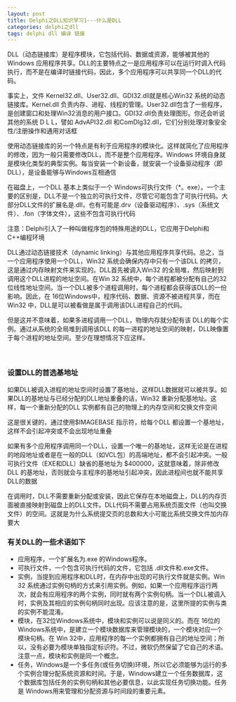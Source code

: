 ```yaml
---
layout: post
title: Delphi之DLL知识学习1---什么是DLL
categories: delphi之dll
tags: delphi dll 编译 链接
---
```



DLL（动态链接库）是程序模块，它包括代码、数据或资源，能够被其他的Windows 应用程序共享。DLL的主要特点之一是应用程序可以在运行时调入代码执行，而不是在编译时链接代码，因此，多个应用程序可以共享同一个DLL的代码。

事实上，文件 Kernel32.dll、User32.dll、GDI32.dll就是核心Win32 系统的动态链接库。Kernel.dll 负责内存、进程、线程的管理。User32.dll包含了一些程序，是创建窗口和处理Win32消息的用户接口。GDI32.dll负责处理图形。你还会听说其他的系统 D L L，譬如 AdvAPI32.dll 和ComDlg32.dll，它们分别处理对象安全性/注册操作和通用对话框

使用动态链接库的另一个特点是有利于应用程序的模块化。这样就简化了应用程序的修改，因为一般只需要修改DLL，而不是整个应用程序。Windows 环境自身就是模块化类型的典型实例。每当安装一个新设备，就安装一个设备驱动程序（即DLL），是设备能够与Windows互相通信

在磁盘上，一个DLL 基本上类似于一个 Windows可执行文件（*。exe）。一个主要的区别是，DLL不是一个独立的可执行文件，尽管它可能包含了可执行代码。大部分DLL文件的扩展名是.dll，也有可能是.drv（设备驱动程序）、.sys（系统文件）、.fon（字体文件），这些不包含可执行代码

注意：Delphi引入了一种叫做程序包的特殊用途的DLL，它应用于Delphi和 C++编程环境

DLL通过动态链接技术（dynamic linking）与其他应用程序共享代码。总之，当一个应用程序使用一个DLL，Win32 系统会确保内存中只有一个该DLL 的拷贝，这是通过内存映射文件来实现的。DLL首先被调入Win32 的全局堆，然后映射到调用这个DLL进程的地址空间。在Win 32 系统中，每个进程都被分配有自己的32 位线性地址空间。当一个DLL被多个进程调用时，每个进程都会获得该DLL的一份影响。因此，在 16位Windows中，程序代码、数据、资源不被进程共享，而在 Win32 中，DLL是可以被看做是属于调用该DLL进程自己的代码。

但是这并不意味着，如果多进程调用一个DLL，物理内存就分配有该 DLL的每个实例。通过从系统的全局堆到调用该DLL 的每一进程的地址空间的映射，DLL映像置于每个进程的地址空间。至少在理想情况下应这样。

　　
### 设置DLL的首选基地址

如果DLL被调入进程的地址空间时设置了基地址，这样DLL数据就可以被共享。如果DLL的基地址与已经分配的DLL地址重叠的话，Win32 重新分配基地址。这样，每一个重新分配的DLL 实例都有自己的物理上的内存空间和交换文件空间

这是很关键的，通过使用$IMAGEBASE 指示符，给每个DLL 都设置一个基地址，这样不会引起冲突或不会出现地址重叠

如果有多个应用程序调用同一个DLL，设置一个唯一的基地址，这样无论是在进程的地段地址或者是在一般的DLL（如VCL包）的高端地址，都不会引起冲突。一般可执行文件（EXE和DLL）缺省的基地址为 $400000，这就意味着，除非修改DLL 的基地址，否则就会与主程序的基地址引起冲突，因此进程间也就不能共享DLL的数据

在调用时，DLL不需要重新分配或安装，因此它保存在本地磁盘上，DLL的内存页面被直接映射到磁盘上的DLL文件。DLL代码不需要占用系统页面文件（也叫交换文件）的空间。这就是为什么系统提交页的总数和大小可能比系统交换文件加内存要大

 
### 有关DLL的一些术语如下

* 应用程序，一个扩展名为.exe 的Windows程序。
* 可执行文件，一个包含可执行代码的文件，它包括 .dll文件和.exe文件。
* 实例，当提到应用程序和DLL时，在内存中出现的可执行文件就是实例。Win 32 系统通过实例句柄的方式来引用实例。例如，如果一个应用程序运行两次，就会有应用程序的两个实例，同时就有两个实例句柄。当一个DLL被调入时，实例及其相应的实例句柄同时出现。应该注意的是，这里所提的实例与类的实例不能混淆。
* 模块，在32位Windows系统中，模块和实例可以说是同义的。而在 16位的Windows系统中，是建立一个模块数据库来管理模块的，一个模块对应一个模块句柄。在 Win 32中，应用程序的每一个实例都拥有自己的地址空间；所以，没有必要为模块单独指定标识符。不过，微软仍然保留了它自己的术语。注意一点，模块和实例是同一个概念。
* 任务，Windows是一个多任务(或任务切换)环境，所以它必须能够为运行的多个实例合理分配系统资源和时间。于是，Windows建立一个任务数据库，这个数据库包括任务的实例句柄和其他必要信息，以此实现任务切换功能。任务是 Windows用来管理和分配资源与时间段的重要元素。